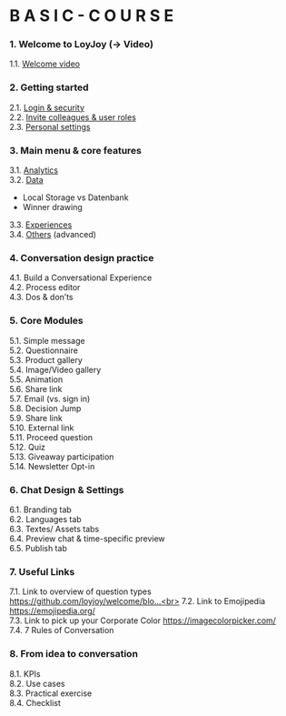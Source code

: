 # B A S I C - C O U R S E

### 1. Welcome to LoyJoy (-> Video)

1.1.  [Welcome video](Welcome/welcome_to_loyjoy.md) <br>

### 2. Getting started

2.1.  [Login & security](start/login_and_security.md) <br>
2.2.  [Invite colleagues & user roles](start/roles.md) <br>
2.3.  [Personal settings](start/personal_settings.md) <br>

### 3. Main menu & core features

3.1.  [Analytics](menu/analytics.md) <br>
3.2.  [Data](menu/data.md) <br>
+ Local Storage vs Datenbank
+ Winner drawing <br>

3.3.  [Experiences](menu/experiences.md) <br>
3.4.  [Others](menu/others.md) (advanced) <br>

### 4. Conversation design practice  

4.1.  Build a Conversational Experience <br>
4.2.  Process editor <br>
4.3.  Dos & don’ts <br>

### 5. Core Modules
5.1.  Simple message <br>
5.2.  Questionnaire <br>
5.3.  Product gallery <br>
5.4.  Image/Video gallery <br>
5.5.  Animation <br>
5.6.  Share link <br>
5.7.  Email (vs. sign in) <br>
5.8.  Decision Jump <br>
5.9.  Share link <br>
5.10. External link <br>
5.11. Proceed question <br>
5.12. Quiz<br>
5.13. Giveaway participation <br>
5.14. Newsletter Opt-in <br>

### 6. Chat Design & Settings
6.1.  Branding tab <br>
6.2.  Languages tab <br>
6.3.  Textes/ Assets tabs <br>
6.4.  Preview chat & time-specific preview <br>
6.5.  Publish tab <br>

### 7. Useful Links
7.1.  Link to overview of question types https://github.com/loyjoy/welcome/blo...<br>
7.2.  Link to Emojipedia https://emojipedia.org/ <br>
7.3.  Link to pick up your Corporate Color https://imagecolorpicker.com/ <br>
7.4.  7 Rules of Conversation <br>

### 8. From idea to conversation
8.1.  KPIs <br>
8.2.  Use cases <br>
8.3.  Practical exercise <br>
8.4.  Checklist <br>
